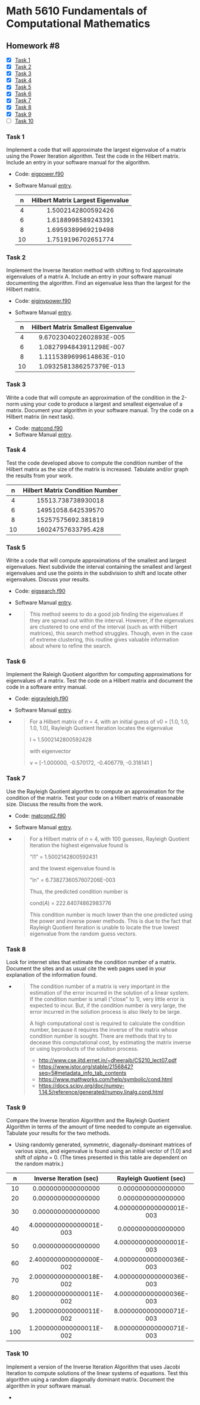 # Math 5610 Fundamentals of Computational Mathematics

## Homework #8

- [x] [Task 1](#task-1)
- [x] [Task 2](#task-2)
- [x] [Task 3](#task-3)
- [x] [Task 4](#task-4)
- [x] [Task 5](#task-5)
- [x] [Task 6](#task-6)
- [x] [Task 7](#task-7)
- [x] [Task 8](#task-8)
- [x] [Task 9](#task-9)
- [ ] [Task 10](#task-10)

### Task 1
Implement a code that will approximate the largest eigenvalue of a matrix using the Power Iteration algorithm. Test the code in the Hilbert matrix. Include an entry in your software manual for the algorithm.
- Code: [eigpower.f90](eigpower.f90)
- Software Manual [entry](Software_Manual/eigpower.md).

  |  n   | Hilbert Matrix Largest Eigenvalue |
  | :--: | :-------------------------------: |
  |  4   |        1.5002142800592426         |
  |  6   |        1.6188998589243391         |
  |  8   |        1.6959389969219498         |
  |  10  |        1.7519196702651774         |

### Task 2
Implement the Inverse Iteration method with shifting to find approximate eigenvalues of a matrix A. Include an entry in your software manual documenting the algorithm. Find an eigenvalue less than the largest for the Hilbert matrix.
- Code: [eiginvpower.f90](eiginvpower.f90)
- Software Manual [entry](Software_Manual/eiginvpower.md).

  |  n   | Hilbert Matrix Smallest Eigenvalue |
  | :--: | :--------------------------------: |
  |  4   |      9.6702304022602893E-005       |
  |  6   |      1.0827994843911298E-007       |
  |  8   |      1.1115389699614863E-010       |
  |  10  |      1.0932581386257379E-013       |

### Task 3
Write a code that will compute an approximation of the condition in the 2-norm using your code to produce a largest and smallest eigenvalue of a matrix. Document your algorithm in your software manual. Try the code on a Hilbert matrix (in next task).
- Code: [matcond.f90](matcond.f90)
- Software Manual [entry](Software_Manual/matcond.md).

### Task 4
Test the code developed above to compute the condition number of the Hilbert matrix as the size of the matrix is increased. Tabulate and/or graph the results from your work.

|  n   | Hilbert Matrix Condition Number |
| :--: | :-----------------------------: |
|  4   |       15513.738738930018        |
|  6   |       14951058.642539570        |
|  8   |       15257575692.381819        |
|  10  |       16024757633795.428        |

### Task 5
Write a code that will compute approximations of the smallest and largest eigenvalues. Next subdivide the interval containing the smallest and largest eigenvalues and use the points in the subdivision to shift and locate other eigenvalues. Discuss your results.
- Code: [eigsearch.f90](eigsearch.f90)

- Software Manual [entry](Software_Manual/eigsearch.md).

- > This method seems to do a good job finding the eigenvalues if they are spread out within the interval. However, if the eigenvalues are clustered to one end of the interval (such as with Hilbert matrices), this search method struggles. Though, even in the case of extreme clustering, this routine gives valuable information about where to refine the search.

### Task 6
Implement the Raleigh Quotient algorithm for computing approximations for eigenvalues of a matrix. Test the code on a Hilbert matrix and document the code in a software entry manual.
- Code: [eigrayleigh.f90](eigrayleigh.f90)

- Software Manual [entry](Software_Manual/eigrayleigh.md).

- > For a Hilbert matrix of _n_ = 4, with an initial guess of v0 = [1.0, 1.0, 1.0, 1.0], Rayleigh Quotient Iteration locates the eigenvalue 
  >
  > l = 1.5002142800592428
  >
  > with eigenvector 
  >
  > v = [-1.000000,      -0.570172,     -0.406779,      -0.318141 ]


### Task 7
Use the Rayleigh Quotient algorthm to compute an approximation for the condition of the matrix. Test your code on a Hilbert matrix of reasonable size. Discuss the results from the work.
- Code: [matcond2.f90](matcond2.f90)

- Software Manual [entry](Software_Manual/matcond2.md).

- > For a Hilbert matrix of _n_ = 4, with 100 guesses, Rayleigh Quotient Iteration the highest eigenvalue found is
  >
  > "l1" = 1.5002142800592431
  >
  > and the lowest eigenvalue found is
  >
  > "ln" = 6.7382736057607206E-003
  >
  > Thus, the predicted condition number is
  >
  > cond(_A_) = 222.64074862983776
  >
  > This condition number is much lower than the one predicted using the power and inverse power methods. This is due to the fact that Rayleigh Quotient Iteration is unable to locate the true lowest eigenvalue from the random guess vectors.


### Task 8
Look for internet sites that estimate the condition number of a matrix. Document the sites and as usual cite the web pages used in your explanation of the information found.
- > The condition number of a matrix is very important in the estimation of the error incurred in the solution of a linear system. If the condition number is small ("close" to 1), very little error is expected to incur. But, if the condition number is very large, the error incurred in the solution process is also likely to be large. 
  >
  > A high computational cost is required to calculate the condition number, because it requires the inverse of the matrix whose condition number is sought. There are methods that try to decease this computational cost, by estimating the matrix inverse or using byproducts of the solution process.
  >
  > - http://www.cse.iitd.ernet.in/~dheerajb/CS210_lect07.pdf
  > - https://www.jstor.org/stable/2156842?seq=5#metadata_info_tab_contents
  > - https://www.mathworks.com/help/symbolic/cond.html
  > - https://docs.scipy.org/doc/numpy-1.14.5/reference/generated/numpy.linalg.cond.html


### Task 9
Compare the Inverse Iteration Algorithm and the Rayleigh Quotient Algorithm in terms of the amount of time needed to compute an eigenvalue. Tabulate your results for the two methods.
- Using randomly generated, symmetric, diagonally-dominant matrices of various sizes, and eigenvalue is found using an initial vector of [1.0] and shift of _alpha_ = 0. (The times presented in this table are dependent on the random matrix.)

|  n   | Inverse Iteration (sec) | Rayleigh Quotient (sec) |
| :--: | :---------------------: | :---------------------: |
|  10  |   0.0000000000000000    |   0.0000000000000000    |
|  20  |   0.0000000000000000    |   0.0000000000000000    |
|  30  |   0.0000000000000000    | 4.0000000000000001E-003 |
|  40  | 4.0000000000000001E-003 |   0.0000000000000000    |
|  50  |   0.0000000000000000    | 4.0000000000000001E-003 |
|  60  | 2.4000000000000000E-002 | 4.0000000000000036E-003 |
|  70  | 2.0000000000000018E-002 | 4.0000000000000036E-003 |
|  80  | 1.2000000000000011E-002 | 4.0000000000000036E-003 |
|  90  | 1.2000000000000011E-002 | 8.0000000000000071E-003 |
| 100  | 1.2000000000000011E-002 | 8.0000000000000071E-003 |

### Task 10
Implement a version of the Inverse Iteration Algorithm that uses Jacobi Iteration to compute solutions of the linear systems of equations. Test this algorithm using a random diagonally dominant matrix. Document the algorithm in your software manual.

- 